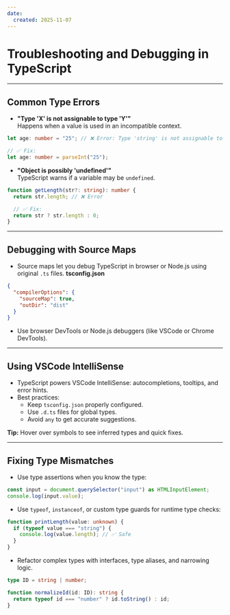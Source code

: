 ```yaml
---
date: 
  created: 2025-11-07
---
```


# Troubleshooting and Debugging in TypeScript

---

## Common Type Errors

- **"Type 'X' is not assignable to type 'Y'"**  
  Happens when a value is used in an incompatible context.

```ts
let age: number = "25"; // ❌ Error: Type 'string' is not assignable to type 'number'

// ✅ Fix:
let age: number = parseInt("25");
```

- **"Object is possibly 'undefined'"**  
  TypeScript warns if a variable may be `undefined`.

```ts
function getLength(str?: string): number {
  return str.length; // ❌ Error

  // ✅ Fix:
  return str ? str.length : 0;
}
```

---

## Debugging with Source Maps

- Source maps let you debug TypeScript in browser or Node.js using original `.ts` files.
**tsconfig.json**

```json
{
  "compilerOptions": {
    "sourceMap": true,
    "outDir": "dist"
  }
}
```

- Use browser DevTools or Node.js debuggers (like VSCode or Chrome DevTools).

---

## Using VSCode IntelliSense

- TypeScript powers VSCode IntelliSense: autocompletions, tooltips, and error hints.
- Best practices:
  - Keep `tsconfig.json` properly configured.
  - Use `.d.ts` files for global types.
  - Avoid `any` to get accurate suggestions.

**Tip:** Hover over symbols to see inferred types and quick fixes.

---

## Fixing Type Mismatches

- Use type assertions when you know the type:

```ts
const input = document.querySelector("input") as HTMLInputElement;
console.log(input.value);
```

- Use `typeof`, `instanceof`, or custom type guards for runtime type checks:

```ts
function printLength(value: unknown) {
  if (typeof value === "string") {
    console.log(value.length); // ✅ Safe
  }
}
```

- Refactor complex types with interfaces, type aliases, and narrowing logic.

```ts
type ID = string | number;

function normalizeId(id: ID): string {
  return typeof id === "number" ? id.toString() : id;
}
```
